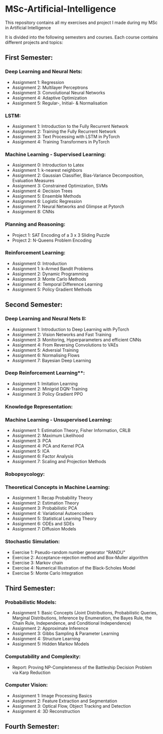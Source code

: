 # MSc-Artificial-Intelligence
This repository contains all my exercises and project I made during my MSc in Artificial Intelligence

It is divided into the following semesters and courses. Each course contains different projects and topics:
## First Semester:
### Deep Learning and Neural Nets:
- Assignment 1: Regression
- Assignment 2: Multilayer Perceptrons
- Assignment 3: Convolutional Neural Networks
- Assignment 4: Adaptive Optimization
- Assignment 5: Regular-, Initial- & Normalisation
### LSTM:
- Assignment 1: Introduction to the Fully Recurrent Network
- Assignment 2: Training the Fully Recurrent Network
- Assignment 3: Text Processing with LSTM in PyTorch
- Assignment 4: Training Transformers in PyTorch
### Machine Learning - Supervised Learning:
- Assignment 0: Introduction to Latex
- Assignment 1: k-nearest neighbors
- Assignment 2: Gaussian Classifier, Bias-Variance Decomposition, Evaluation Measures
- Assignment 3: Constrained Optimization, SVMs
- Assignment 4: Decision Trees
- Assignment 5: Ensemble Methods
- Assignment 6: Logistic Regression
- Assignment 7: Neural Networks and Glimpse at Pytorch
- Assignment 8: CNNs
### Planning and Reasoning:
- Project 1:  SAT Encoding of a 3 x 3 Sliding Puzzle
- Project 2: N-Queens Problem Encoding 
### Reinforcement Learning:
- Assignment 0: Introduction
- Assignment 1: k-Armed Bandit Problems
- Assignment 2: Dynamic Programming
- Assignment 3: Monte Carlo Methods
- Assignment 4: Temporal Difference Learning
- Assignment 5: Policy Gradient Methods
## Second Semester:
### Deep Learning and Neural Nets II:
- Assignment 1: Introduction to Deep Learning with PyTorch
- Assignment 2: Vision Networks and Fast Training
- Assignment 3: Monitoring, Hyperparameters and efficient CNNs
- Assignment 4: From Reversing Convolutions to VAEs
- Assignment 5: Adversial Training
- Assignment 6: Normalising Flows
- Assignment 7: Bayesian Deep Learning
### Deep Reinforcement Learning**:
- Assignment 1: Imitation Learning
- Assignment 2: Minigrid DQN-Training
- Assignment 3: Policy Gradient PPO
### Knowledge Representation:
### Machine Learning - Unsupervised Learning:
- Assignment 1: Estimation Theory, Fisher Information, CRLB
- Assignment 2: Maximum Likelihood
- Assignment 3: PCA
- Assignment 4: PCA and Kernel PCA
- Assignment 5: ICA
- Assignment 6: Factor Analysis
- Assignment 7: Scaling and Projection Methods
### Robopsycology:
### Theoretical Concepts in Machine Learning:
- Assignment 1: Recap Probability Theory
- Assignment 2: Estimation Theory
- Assignment 3: Probabilistic PCA
- Assignment 4: Variational Autoencoders
- Assignment 5: Statistical Learning Theory
- Assignment 6: ODEs and SDEs
- Assignment 7: Diffusion Models
### Stochastic Simulation:
- Exercise 1: Pseudo-random number generator "RANDU"
- Exercise 2: Acceptance-rejection method and Box-Muller algorithm
- Exercise 3: Markov chain
- Exercise 4: Numerical Illustration of the Black-Scholes Model
- Exercise 5: Monte Carlo Integration

## Third Semester:
### Probabilistic Models:
- Assignment 1: Basic Concepts (Joint Distributions, Probabilistic Queries, Marginal Distributions, Inference by Enumeration, the Bayes Rule, the Chain Rule, Independence, and Conditional Independence)
- Assignment 2: Approximate Inference
- Assignment 3: Gibbs Sampling & Parameter Learning
- Assignment 4: Structure Learning
- Assignment 5: Hidden Markov Models
### Computability and Complexity:
- Report: Proving NP-Completeness of the Battleship Decision Problem via Karp Reduction
### Computer Vision:
- Assignment 1: Image Processing Basics
- Assignment 2: Feature Extraction and Segmentation
- Assignment 3: Optical Flow, Object Tracking and Detection
- Assignment 4: 3D Reconstruction

## Fourth Semester:
